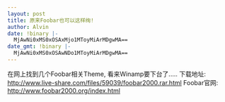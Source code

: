 ```yaml
---
layout: post
title: 原来Foobar也可以这样绚!
author: Alvin
date: !binary |-
  MjAwNi0xMS0xOSAxMjo1MToyMiArMDgwMA==
date_gmt: !binary |-
  MjAwNi0xMS0xOSAwNDo1MToyMiArMDgwMA==
---
```

在网上找到几个Foobar相关Theme, 看来Winamp要下台了.....
下载地址: <a href="http://www.live-share.com/files/59039/foobar2000.rar.html"><font color="#800080">http://www.live-share.com/files/59039/foobar2000.rar.html</font></a>
Foobar官网: <a href="http://www.foobar2000.org/index.html">http://www.foobar2000.org/index.html</a>
<img alt="" src="http://bbs.pcpchina.com/uploads/post-19831-1160483233_thumb.jpg" />
<img alt="" src="http://bbs.pcpchina.com/uploads/post-19831-1160483615_thumb.jpg" />
<img alt="" src="http://bbs.pcpchina.com/uploads/post-19831-1159102496_thumb.jpg" />
<img alt="" src="http://bbs.pcpchina.com/uploads/post-19831-1159102534_thumb.jpg" />
<img alt="" src="http://bbs.pcpchina.com/uploads/post-19831-1159102545_thumb.jpg" />
